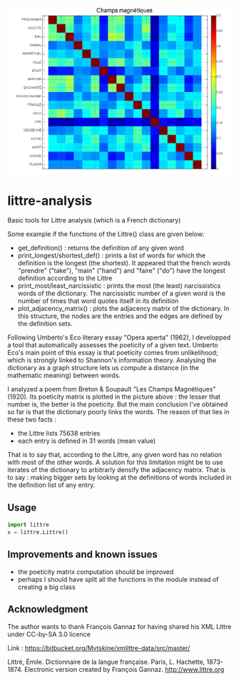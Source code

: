 ![synonyms_picture](https://github.com/DonutMan06/DonutMan06/blob/main/littre.png)

# littre-analysis
Basic tools for Littre analysis (which is a French dictionary)

Some example if the functions of the Littre() class are given below:
* get_definition() : returns the definition of any given word
* print_longest/shortest_def() : prints a list of words for which the definition is the longest (the shortest). It appeared that the french words "prendre" ("take"), "main" ("hand") and "faire" ("do") have the longest definition according to the Littre
* print_most/least_narcissistic : prints the most (the least) narcissistics words of the dictionary. The narcissistic number of a given word is the number of times that word quotes itself in its definition
* plot_adjacency_matrix() : plots the adjacency matrix of the dictionary. In this structure, the nodes are the entries and the edges are defined by the definition sets.

Following Umberto's Eco literary essay "Opera aperta" (1962), I developped a tool that automatically assesses the poeticity of a given text.
Umberto Eco's main point of this essay is that poeticity comes from unlikelihood; which is strongly linked to Shannon's information theory.
Analysing the dictionary as a graph structure lets us compute a distance (in the mathematic meaning) between words.

I analyzed a poem from Breton & Soupault "Les Champs Magnétiques" (1920). Its poeticity matrix is plotted in the picture above : the lesser that number is, the better is the poeticity. But the main conclusion I've obtained so far is that the dictionary poorly links the words. The reason of that lies in these two facts :
* the Littre lists 75638 entries
* each entry is defined in 31 words (mean value)

That is to say that, according to the Littre, any given word has no relation with most of the other words.
A solution for this limitation might be to use iterates of the dictionary to arbitrarly densify the adjacency matrix. That is to say : making bigger sets by looking at the definitions of words included in the definition list of any entry.

## Usage

```python
import littre
x = littre.Littre()
```

## Improvements and known issues

* the poeticity matrix computation should be improved
* perhaps I should have split all the functions in the module instead of creating a big class


## Acknowledgment

The author wants to thank François Gannaz for having shared his XML Littre
under CC-by-SA 3.0 licence

Link : https://bitbucket.org/Mytskine/xmlittre-data/src/master/

Littré, Émile. Dictionnaire de la langue française. Paris, L. Hachette, 1873-1874.
Electronic version created by François Gannaz. http://www.littre.org
